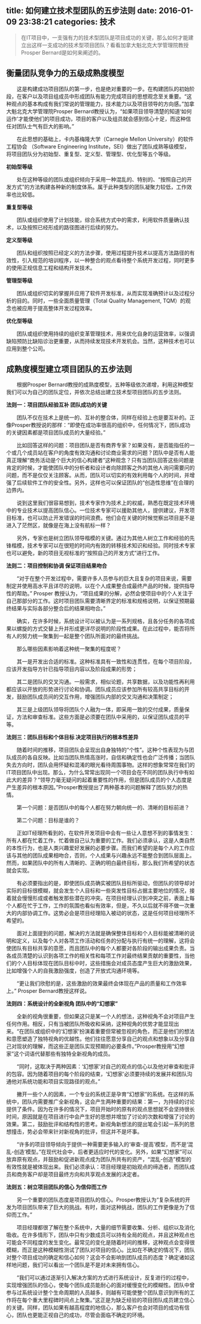 title: 如何建立技术型团队的五步法则
date: 2016-01-09 23:38:21
categories: 技术
---

>在IT项目中，一支强有力的技术型团队是项目成功的关键，那么如何才能建立出这样一支成功的技术型项目团队？看看加拿大魁北克大学管理院教授Prosper Bernard是如何来阐述的。


<!--more-->

## 衡量团队竞争力的五级成熟度模型

&emsp;&emsp;这是构建成功项目团队的第一步，也是绝对重要的一步。在构建团队的初始阶段，在客户以及项目组成员中形成团队有能力完成项目的思想观念至关重要。“这种观点的基本构成有我们常说的管理能力，技术能力以及项目领导的方向感。”加拿大魁北克大学管理院Prosper Bernard教授认为，“如果项目领导清楚的知道‘如何运作’才能使他们的项目成功，项目的客户以及组员就会感到信心十足，而这种信任对团队士气有巨大的影响。” 
       
&emsp;&emsp;在此思想的基础上，卡内基梅隆大学（Carnegie Mellon University）的软件工程协会 （Software Engineering Institute，SEI）做出了团队成熟等级模型，将项目团队分为初始型、重复型、定义型、管理型、优化型等五个等级。

**初始型等级**      

&emsp;&emsp;处在这种等级的团队或组织倾向于采用一种混乱的、特别的、“按照自己的开发方式”的方法构建各种新的制度体系。属于此种类型的团队凝聚力较低，工作效率也比较低。      

**重复型等级**      

&emsp;&emsp;团队或组织使用了计划技能，综合系统方式中的需求，利用软件质量确认技术，以及按照已经形成的路径图进行后续的努力。      

**定义型等级**     

&emsp;&emsp;团队和组织按照已经定义的方法步骤，使用过程提升技术以提高方法路径的有效性，引入规范的培训程序，以一种整合的观点看待整个系统开发过程，同时更多的使用正规信息工程和结构开发技术。

**管理型等级**      

&emsp;&emsp;团队或组织切实的掌握并应用了软件开发标准，从而实现准确预计以及过程分析的目的。同时，一些全面质量管理（Total Quality Management, TQM）的观念也被应用于提高整体开发过程效率。  

**优化型等级**     

&emsp;&emsp;团队或组织使用持续的组织变革管理技术，用来优化自身的运营效率，以强调缺陷预防比缺陷诊治更重要，从而持续发现技术开发机会。当然，这种技术也可以应用到整个公司。 

## 成熟度模型建立项目团队的五步法则

&emsp;&emsp;根据Prosper Bernard教授的成熟度模型，五种等级依次递增，利用这种模型我们可以为自己的团队定位，并依次总结出建立技术型项目团队的五步法则。

**法则一：项目团队经验互补 团队成功的关键**

&emsp;&emsp;团队不仅在技术上是统一的、互补的整合体，同样在经验上也是要互补的。正像Prosper教授说的那样：“即使在成功率很高的组织中，任何情况下，团队成功的关键因素都是项目团队成员的大量经验。”      

&emsp;&emsp;比如回答这样的问题：项目团队是否有商界专家？如果没有，是否能指任的一个或几个成员站在客户的角度有效沟通和讨论商业需求的问题？团队中是否有人能真正理解“商务活动是个巨大的信心构建者”这种观念？只有当团队回答这些问题是肯定的时候，才能使团队中的分析者和设计者向除顾客之外的其他人询问需要问的问题，而不是仅仅关注顾客。从而，团队可以切实的有效利用每个人的时间，并增强了后续软件工作的安全性。另外，这样也可以保证团队的“创造性思维”在合理的边界内。

&emsp;&emsp;说到这里我们很容易想到，技术专家作为技术上的权威，熟悉在既定技术环境中的专业技术以提高团队信心。一位技术专家可以援助其他人，提供建议，开发项目标准，也可以防止开发错误的时间浪费。他们会在关键的时候觉察出项目是不是进入了茫然区，就像是在海上没有航标一样？      

&emsp;&emsp;另外，专家也是树立团队领导楷模的关键。通过为其他人树立工作和经验的先锋楷模，技术专家可以在很短的时间内有效的转移技术知识和经验。同时技术专家也可以避免，新的项目无视标准的“按照自己的开发方式”进行工作。

**法则二：项目控制和协调 保证项目结果吻合**

&emsp;&emsp;“对于在整个开发过程中，需要许多人员参与的巨大且复杂的项目来说，需要制定并使用高水平且详尽的说明，以在个人成果整合成最终产品的时候，提供指导性的帮助。” Prosper 教授认为，“项目成果的分解，必然会使项目中的个人关注于自己那部分的工作。这时项目团队需要清晰界定的标准和规格说明，以保证预期最终结果与实际各部分整合后的结果相吻合。”      

&emsp;&emsp;确实，在许多时候，系统设计可以被认为是一系列规格，且各分任务的各项成果以螺旋的方式交替上升并形成更详尽说明的阶段性成果。在此过程中，能否将所有人的努力统一聚集到一起是整个团队所面对的最终挑战。      

&emsp;&emsp;那么哪些因素影响着这种统一聚集的程度呢？      

&emsp;&emsp;其一是开发出合适的标准。这种标准具有一致性和连贯性，在每个项目阶段，应该开发指导方针已指导项目内容以及阶段成果的形势；

&emsp;&emsp;其二是团队的交叉沟通。一般需求，相似论题，共享数据，以及功能性再利用都应该以开放的形势进行讨论和协调。团队成员应该参加所有较高共享目标的开发，鼓励团队成员间的交互作用，增强团队内部的交叉沟通和决策制定；      

&emsp;&emsp;其三是上级团队领导将团队个人融为一体，即采用一致的交付成果，质量保证，方法和审查标准。这些方面是必须要在团队中采用的，以保证团队成员的平等。

**法则三：团队目标和个体目标 决定项目执行的根本性差异**

&emsp;&emsp;随着时间的推移，项目团队会呈现出自身独特的“个性”。这种个性表现为与团队成员的各自反映。比如当团队热情高涨时，自信和确定性也会广泛传播；当团队失去方向时，团队会用怀疑和混淆的眼光看待周围事物。这样的想象常常在我们的IT项目团队中出现。那么，为什么常常出现同一个项目会在不同的团队执行中有如此大的差异？“领导力毫无疑问的起着重要性的作用，但是团队成员的个人态度是产生差异的根本原因。”Prosper教授提出了两种基本的问题解释了团队努力的热情。      
 
&emsp;&emsp;第一个问题：是否团队中的每个人都在努力朝向统一的、清晰的目标前进？

&emsp;&emsp;第二个问题：目标是谁的？      

&emsp;&emsp;正如IT经理所看到的，在软件开发项目中会有一些让人意想不到的事情发生：所有人都在忙着工作，忙着做自己认为重要的工作。我们必须承认，这是人类自然的本性行为，也是人类兴趣爱好发展的必要步骤。而我们希望的是每个人的工作应该与其他的团队成果相吻合，否则，个人成果与兴趣永远不能整合到团队层面上。然而，如果团队中的所有人清晰的、正确的明白最终目标，那么我们所希望的状态就会实现。      

&emsp;&emsp;有必须要指出的是，即使团队成员确实被团队目标所驱动，但团队的领导却对实际的目标很模糊，就会发生个人目标和一些突发性目标占据主要地位的情况，接着就会慢慢形成或者触发那些潜在的冲突。在项目经理认识到冲突之前，表面上每个人都在忙于工作，工作的氛围也看似有效率，但是，不久以后就不得不做一次重大的内部协调工作。这势必会是项目经理陷入被动的状态，这是任何项目经理所不希望的。      

&emsp;&emsp;面对上面提到的问题，解决的方法就是确保整体目标和个人目标能被清晰的说明和定义，以及每个人对各项工作活动和任务的分配与执行有统一的理解，这将会使团队有目标共享的意愿，而且团队中的每个人都要对各阶段的输出成果负责。当各成员清楚的认识到各项工作的相关性和每项工作对最终结果贡献的重要性，当他们的个人目标体现在团队目标中时，这些措施会对成员态度产生巨大的激励效果，比如增强个人的自我激励强度，创造了开放式沟通环境等。      

&emsp;&emsp;“更让我们欣慰的是，这些激励的效果最终会体现在产品的质量和工作效率上。” Prosper Bernard教授这样说。

**法则四：系统设计的全新视角 团队中的“幻想家”**

&emsp;&emsp;全新的视角很重要，但如果这只是某一个人的想法，这种视角不会对项目产生任何作用。相反，只有当被团队所吸收和采纳，这种视角的优势才能显现出来。“在团队或组织中的‘幻想家’扮演着重要但常被忽视的角色，而正是他们的想法和意愿塑造了独特视角的优越性。他们往往愿意分享自己的观点和想象以及分享自己对现状的理解，而这些正是团队实现预期的必要条件。”Prosper教授用“幻想家”这个词语代替那些有独特全新视角的成员。

&emsp;&emsp;“同时，这取决于两种因素：‘幻想家’对自己的观点的信心以及他对审查和批评的包容。因为随着项目的每个阶段的结束，‘幻想家’必须要持续的发展并和团队沟通他对系统功能和项目实现路径的观点。”      

&emsp;&emsp;撇开一些个人的因素，一个专业的系统正是孕育“幻想家”的系统。在这样的系统中，团队内需要推广全新视角，这会产生两种重要的结果：第一，为持续的讨论提供了条件。因为在许多的情况下，项目开始时的原有的观点思想就不会坚持很长时间，原因就是在项目进行中会产生好的思想并增加了讨论的次数和增强了讨论的效果。第二，鼓励批评和结构性的思考。新视角新想法的提出笔会引起一系列的思想撞击，势必会带来针对新视角的批评，但这并不是坏事。      

&emsp;&emsp;“许多的项目领导倾向于提供一种需要更多输入的‘审查-提高’模型，而不是‘混乱-创造’模型。”在现代社会中，后者更适应时代的变化。另外，如果“幻想家”可以放弃原有观点，并鼓励和促进新观点成为团队所共有的资产，“混乱-创造”模型的有效性就是被体现出来。我们必须承认：项目经理是初始观点的缔造者，而团队成员和商务客户却是项目最终方向和共享观点发展的决定者。

**法则五：树立项目团队的信心 为信仰而工作**

&emsp;&emsp;另一个重要的团队态度是项目团队的信心。Prosper教授认为“复杂系统的开发为项目团队带来了巨大的挑战。有时，面对这种挑战，团队的工作更像是为了信仰而工作。”      

&emsp;&emsp;项目经理都很了解在整个系统中，大量的细节需要收集、分析、组织以及消化吸收。在许多情形下，团队中只有少数成员可以持有全局的观点，并且这种观点也可能会不同程度的发生变化。最常见的变化是随着时间的推移，这种观点会变得很模糊，而正是这种模糊性测试了团队对项目的信心。比如在不确定的情况下，团队对整个项目成功的确定和信心如何？这会不会影响到团队成员的态度？确定诸如这样地问题，我们可以看出一个团队是不是对未来拥有信心。      

&emsp;&emsp;“我们可以通过逐渐引入解决方案的方式进行系统设计，反复进行的过程中，实现增强团队的信心，使每个团队成员能耐心的面对缓慢变化的模糊性。团队中曾参与过系统设计整个生命周期的人员越多，则越有可能使整个团队意识到所有的工作将在每个重大里程碑时间点上聚集。”这正是为缺乏经验的项目团队成员建立信心的关键。同样，团队如果有越高程度的地信心，那么客户也会对项目的成功有信心，团队也更能正视自己的成功，尽管会面临不确定的环境。
